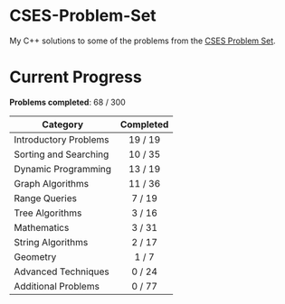 # CSES-Problem-Set
My C++ solutions to some of the problems from the [CSES Problem Set](https://cses.fi/problemset/).

# Current Progress
**Problems completed**: 68 / 300

| Category | Completed |
| -------- | :-------: |
| Introductory Problems | 19 / 19 |
| Sorting and Searching | 10 / 35 |
| Dynamic Programming   | 13 / 19 |
| Graph Algorithms      | 11 / 36 |
| Range Queries         | 7 / 19  |
| Tree Algorithms       | 3 / 16  |
| Mathematics           | 3 / 31  |
| String Algorithms     | 2 / 17  |
| Geometry              | 1 / 7   |
| Advanced Techniques   | 0 / 24  |
| Additional Problems   | 0 / 77  |